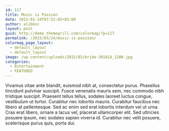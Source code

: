 ```yaml
---
id: 117
title: Music is Passion
date: 2015-03-24T07:52:02+03:00
author: alibknc
layout: post
guid: http://demo.themegrill.com/colormag/?p=117
permalink: /2015/03/24/music-is-passion/
colormag_page_layout:
  - default_layout
  - default_layout
image: /wp-content/uploads/2015/03/bride-301814_1280.jpg
categories:
  - Entertainment
  - FEATURED
---
```

Vivamus vitae ante blandit, euismod nibh at, consectetur purus. Phasellus tincidunt pulvinar suscipit. Fusce venenatis mauris sem, nec commodo nibh tristique suscipit. Praesent tellus tellus, sodales laoreet luctus congue, vestibulum ut tortor. Curabitur nec lobortis mauris. Curabitur faucibus nec libero at pellentesque. Sed ac enim sed erat lobortis interdum vel ut urna. Cras erat libero, ornare a lacus vel, placerat ullamcorper elit. Sed ultricies posuere ipsum, nec sodales sapien viverra id. Curabitur nec velit posuere, scelerisque purus quis, porta dui.